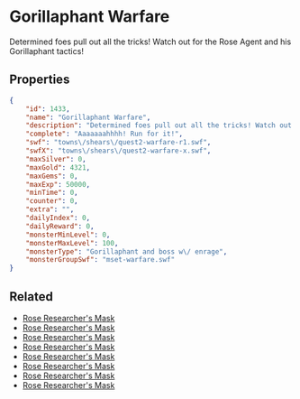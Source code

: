 # Gorillaphant Warfare

Determined foes pull out all the tricks! Watch out for the Rose Agent and his Gorillaphant tactics!

## Properties

```json
{
    "id": 1433,
    "name": "Gorillaphant Warfare",
    "description": "Determined foes pull out all the tricks! Watch out for the Rose Agent and his Gorillaphant tactics!",
    "complete": "Aaaaaaahhhh! Run for it!",
    "swf": "towns\/shears\/quest2-warfare-r1.swf",
    "swfX": "towns\/shears\/quest2-warfare-x.swf",
    "maxSilver": 0,
    "maxGold": 4321,
    "maxGems": 0,
    "maxExp": 50000,
    "minTime": 0,
    "counter": 0,
    "extra": "",
    "dailyIndex": 0,
    "dailyReward": 0,
    "monsterMinLevel": 0,
    "monsterMaxLevel": 100,
    "monsterType": "Gorillaphant and boss w\/ enrage",
    "monsterGroupSwf": "mset-warfare.swf"
}
```

## Related

- [Rose Researcher's Mask](../items/17262-rose-researcher-s-mask.md)
- [Rose Researcher's Mask](../items/17263-rose-researcher-s-mask.md)
- [Rose Researcher's Mask](../items/17264-rose-researcher-s-mask.md)
- [Rose Researcher's Mask](../items/17265-rose-researcher-s-mask.md)
- [Rose Researcher's Mask](../items/17266-rose-researcher-s-mask.md)
- [Rose Researcher's Mask](../items/17267-rose-researcher-s-mask.md)
- [Rose Researcher's Mask](../items/17268-rose-researcher-s-mask.md)
- [Rose Researcher's Mask](../items/17269-rose-researcher-s-mask.md)

